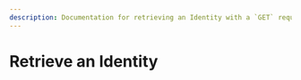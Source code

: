 ```yaml
---
description: Documentation for retrieving an Identity with a `GET` request.
---
```


# Retrieve an Identity

